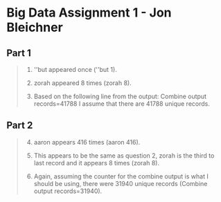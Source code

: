 # Big Data Assignment 1 - Jon Bleichner
## Part 1
> 1) ''but appeared once (''but    1).
>
> 2) zorah appeared 8 times (zorah    8).
>
> 3) Based on the following line from the output: Combine output records=41788 I assume that there are 41788 unique records.
## Part 2
> 4) aaron appears 416 times (aaron    416).
>
> 5) This appears to be the same as question 2, zorah is the third to last record and it appears 8 times (zorah    8).
>
> 6) Again, assuming the counter for the combine output is what I should be using, there were 31940 unique records (Combine output records=31940).
